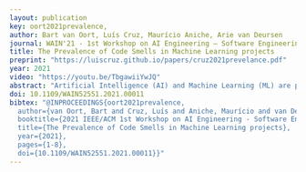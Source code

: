 ```yaml
---
layout: publication
key: oort2021prevalence,
author: Bart van Oort, Luís Cruz, Maurício Aniche, Arie van Deursen
journal: WAIN'21 - 1st Workshop on AI Engineering – Software Engineering for AI
title: The Prevalence of Code Smells in Machine Learning projects
preprint: "https://luiscruz.github.io/papers/cruz2021prevelance.pdf"
year: 2021
video: "https://youtu.be/TbgawiiYwJQ"
abstract: "Artificial Intelligence (AI) and Machine Learning (ML) are pervasive in the current computer science landscape. Yet, there still exists a lack of software engineering experience and best practices in this field. One such best practice, static code analysis, can be used to find code smells, i.e., (potential) defects in the source code, refactoring opportunities, and violations of common coding standards. Our research set out to discover the most prevalent code smells in ML projects. We gathered a dataset of 74 open-source ML projects, installed their dependencies and ran Pylint on them. This resulted in a top 20 of all detected code smells, per category. Manual analysis of these smells mainly showed that code duplication is widespread and that the PEP8 convention for identifier naming style may not always be applicable to ML code due to its resemblance with mathematical notation. More interestingly, however, we found several major obstructions to the maintainability and reproducibility of ML projects, primarily related to the dependency management of Python projects. We also found that Pylint cannot reliably check for correct usage of imported dependencies, including prominent ML libraries such as PyTorch."
doi: 10.1109/WAIN52551.2021.00011
bibtex: "@INPROCEEDINGS{oort2021prevalence,
  author={van Oort, Bart and Cruz, Luís and Aniche, Maurício and van Deursen, Arie},
  booktitle={2021 IEEE/ACM 1st Workshop on AI Engineering - Software Engineering for AI (WAIN)}, 
  title={The Prevalence of Code Smells in Machine Learning projects}, 
  year={2021},
  pages={1-8},
  doi={10.1109/WAIN52551.2021.00011}}"
---
```


